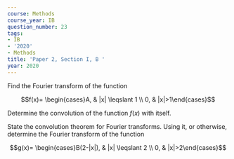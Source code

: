```yaml
---
course: Methods
course_year: IB
question_number: 23
tags:
- IB
- '2020'
- Methods
title: 'Paper 2, Section I, B '
year: 2020
---
```




Find the Fourier transform of the function

$$f(x)= \begin{cases}A, & |x| \leqslant 1 \\ 0, & |x|>1\end{cases}$$

Determine the convolution of the function $f(x)$ with itself.

State the convolution theorem for Fourier transforms. Using it, or otherwise, determine the Fourier transform of the function

$$g(x)= \begin{cases}B(2-|x|), & |x| \leqslant 2 \\ 0, & |x|>2\end{cases}$$